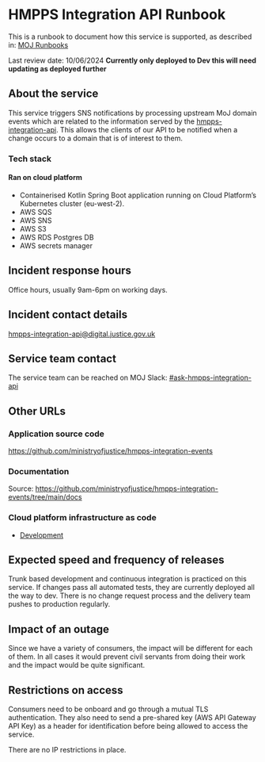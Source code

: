 # HMPPS Integration API Runbook

This is a runbook to document how this service is supported, as described in: [MOJ Runbooks](https://technical-guidance.service.justice.gov.uk/documentation/standards/documenting-how-your-service-is-supported.html#what-you-should-include-in-your-service-39-s-runbook)

Last review date: 10/06/2024 **Currently only deployed to Dev this will need updating as deployed further**

## About the service

This service triggers SNS notifications by processing upstream MoJ domain events which are related to the information served by the [hmpps-integration-api](https://github.com/ministryofjustice/hmpps-integration-api). This allows the clients of our API to be notified when a change occurs to a domain that is of interest to them.

### Tech stack

#### Ran on cloud platform

- Containerised Kotlin Spring Boot application running on Cloud Platform’s Kubernetes cluster (eu-west-2).
- AWS SQS
- AWS SNS
- AWS S3
- AWS RDS Postgres DB
- AWS secrets manager

## Incident response hours

Office hours, usually 9am-6pm on working days.

## Incident contact details

[hmpps-integration-api@digital.justice.gov.uk](mailto:hmpps-integration-api@digital.justice.gov.uk)

## Service team contact

The service team can be reached on MOJ Slack: [#ask-hmpps-integration-api](https://moj.enterprise.slack.com/archives/C04D46K9QTU)


## Other URLs

### Application source code

https://github.com/ministryofjustice/hmpps-integration-events

### Documentation

Source: https://github.com/ministryofjustice/hmpps-integration-events/tree/main/docs

### Cloud platform infrastructure as code

- [Development](https://github.com/ministryofjustice/cloud-platform-environments/tree/main/namespaces/live.cloud-platform.service.justice.gov.uk/hmpps-integration-api-dev)

## Expected speed and frequency of releases

Trunk based development and continuous integration is practiced on this service. If changes pass all automated tests, they are currently deployed all the way to dev.
There is no change request process and the delivery team pushes to production regularly.

## Impact of an outage

Since we have a variety of consumers, the impact will be different for each of them. In all cases it would prevent civil servants from doing their work and the impact would be quite significant.

## Restrictions on access

Consumers need to be onboard and go through a mutual TLS authentication. They also need to send a pre-shared key (AWS API Gateway API Key) as a header for identification before being allowed to access the service.

There are no IP restrictions in place.
